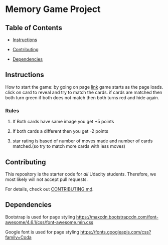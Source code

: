 # Memory Game Project

## Table of Contents

* [Instructions](#instructions)

* [Contributing](#contributing)

* [Dependencies](#dependencies)

## Instructions

How to start the game:
by going on page [link](https://numbskullq1.github.io/memory-game/) game starts as the page loads. click on card to reveal and try to match the cards. if cards are matched then both turn green if both does not match then both turns red and hide again.

### Rules

1) If Both cards have same image you get +5 points

2) If both cards a different then you get -2 points

3) star rating is based of number of moves made and
   number of cards matched.(so try to match more cards with less moves)

## Contributing

This repository is the starter code for _all_ Udacity students. Therefore, we most likely will not accept pull requests.

For details, check out [CONTRIBUTING.md](CONTRIBUTING.md).

## Dependencies

Bootstrap is used for page styling
 https://maxcdn.bootstrapcdn.com/font-awesome/4.6.1/css/font-awesome.min.css

Google font is used for page styling
https://fonts.googleapis.com/css?family=Coda
